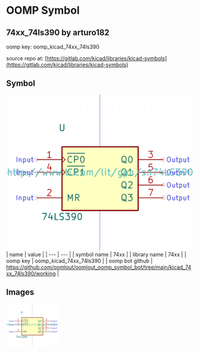 # OOMP Symbol  
## 74xx_74ls390  by arturo182  
  
oomp key: oomp_kicad_74xx_74ls390  
  
source repo at: [https://gitlab.com/kicad/libraries/kicad-symbols](https://gitlab.com/kicad/libraries/kicad-symbols)  
## Symbol  
  
[![working.png](working_600.png)](working.png)  
| name | value | 
| --- | --- | 
| symbol name | 74xx | 
| library name | 74xx | 
| oomp key | oomp_kicad_74xx_74ls390 | 
| oomp bot github | https://github.com/oomlout/oomlout_oomp_symbol_bot/tree/main/kicad_74xx_74ls390/working | 
## Images  
  
[![working.png](working_140.png)](working.png)  
